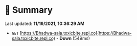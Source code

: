 # 📖 Summary
Last updated: **11/19/2021, 10:36:29 AM**

- `GET` [https://Bhadwa-sala.toxicblte.repl.co](https://Bhadwa-sala.toxicblte.repl.co) - **Down** (549ms)
